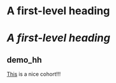 # **A first-level heading**
# *A first-level heading*
## demo_hh

<ins>This</ins> is a nice cohort!!!
